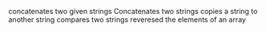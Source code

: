 concatenates two given strings
Concatenates two strings
copies a string to another string
compares two strings
reveresed the elements of an array
